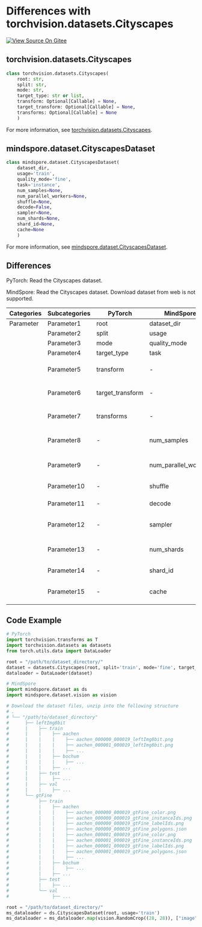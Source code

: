 # Differences with torchvision.datasets.Cityscapes

[![View Source On Gitee](https://mindspore-website.obs.cn-north-4.myhuaweicloud.com/website-images/r2.3/resource/_static/logo_source_en.svg)](https://gitee.com/mindspore/docs/blob/r2.3/docs/mindspore/source_en/note/api_mapping/pytorch_diff/Cityscapes.md)

## torchvision.datasets.Cityscapes

```python
class torchvision.datasets.Cityscapes(
    root: str,
    split: str,
    mode: str,
    target_type: str or list,
    transform: Optional[Callable] = None,
    target_transform: Optional[Callable] = None,
    transforms: Optional[Callable] = None
    )
```

For more information, see [torchvision.datasets.Cityscapes](https://pytorch.org/vision/0.9/datasets.html#cityscapes).

## mindspore.dataset.CityscapesDataset

```python
class mindspore.dataset.CityscapesDataset(
    dataset_dir,
    usage='train',
    quality_mode='fine',
    task='instance',
    num_samples=None,
    num_parallel_workers=None,
    shuffle=None,
    decode=False,
    sampler=None,
    num_shards=None,
    shard_id=None,
    cache=None
    )
```

For more information, see [mindspore.dataset.CityscapesDataset](https://www.mindspore.cn/docs/en/r2.3/api_python/dataset/mindspore.dataset.CityscapesDataset.html).

## Differences

PyTorch: Read the Cityscapes dataset.

MindSpore: Read the Cityscapes dataset. Download dataset from web is not supported.

| Categories | Subcategories |PyTorch | MindSpore | Difference |
| --- | ---   | ---   | ---        |---  |
|Parameter | Parameter1 | root    | dataset_dir    | - |
|     | Parameter2 | split      | usage    | - |
|     | Parameter3 | mode    | quality_mode   | - |
|     | Parameter4 | target_type    | task   | - |
|     | Parameter5 | transform    | -   | Supported by `mindspore.dataset.map` operation |
|     | Parameter6 | target_transform    | -   | Supported by `mindspore.dataset.map` operation |
|     | Parameter7 | transforms    | -   | Supported by `mindspore.dataset.map` operation |
|     | Parameter8 | -    | num_samples | The number of images to be included in the dataset. |
|     | Parameter9 | -    | num_parallel_workers | Number of worker threads to read the data |
|     | Parameter10 | -    | shuffle  | Whether to perform shuffle on the dataset |
|     | Parameter11 | -    | decode  | Decode the images after reading |
|     | Parameter12 | -    | sampler  | Object used to choose samples from the dataset |
|     | Parameter13 | -    | num_shards | Number of shards that the dataset will be divided into |
|     | Parameter14 | -    | shard_id | The shard ID within num_shards |
|     | Parameter15 | -    | cache | Use tensor caching service to speed up dataset processing |

## Code Example

```python
# PyTorch
import torchvision.transforms as T
import torchvision.datasets as datasets
from torch.utils.data import DataLoader

root = "/path/to/dataset_directory/"
dataset = datasets.Cityscapes(root, split='train', mode='fine', target_type='semantic')
dataloader = DataLoader(dataset)

# MindSpore
import mindspore.dataset as ds
import mindspore.dataset.vision as vision

# Download the dataset files, unzip into the following structure
# .
# └── "/path/to/dataset_directory"
#      ├── leftImg8bit
#      |    ├── train
#      |    |    ├── aachen
#      |    |    |    ├── aachen_000000_000019_leftImg8bit.png
#      |    |    |    ├── aachen_000001_000019_leftImg8bit.png
#      |    |    |    ├── ...
#      |    |    ├── bochum
#      |    |    |    ├── ...
#      |    |    ├── ...
#      |    ├── test
#      |    |    ├── ...
#      |    ├── val
#      |    |    ├── ...
#      └── gtFine
#           ├── train
#           |    ├── aachen
#           |    |    ├── aachen_000000_000019_gtFine_color.png
#           |    |    ├── aachen_000000_000019_gtFine_instanceIds.png
#           |    |    ├── aachen_000000_000019_gtFine_labelIds.png
#           |    |    ├── aachen_000000_000019_gtFine_polygons.json
#           |    |    ├── aachen_000001_000019_gtFine_color.png
#           |    |    ├── aachen_000001_000019_gtFine_instanceIds.png
#           |    |    ├── aachen_000001_000019_gtFine_labelIds.png
#           |    |    ├── aachen_000001_000019_gtFine_polygons.json
#           |    |    ├── ...
#           |    ├── bochum
#           |    |    ├── ...
#           |    ├── ...
#           ├── test
#           |    ├── ...
#           └── val
#                ├── ...

root = "/path/to/dataset_directory/"
ms_dataloader = ds.CityscapesDataset(root, usage='train')
ms_dataloader = ms_dataloader.map(vision.RandomCrop((28, 28)), ["image"])
```
